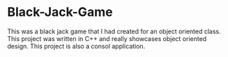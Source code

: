 # Black-Jack-Game
This was a black jack game that I had created for an object oriented class. This project was written in C++ and really showcases object oriented design. This project is also a consol application.

